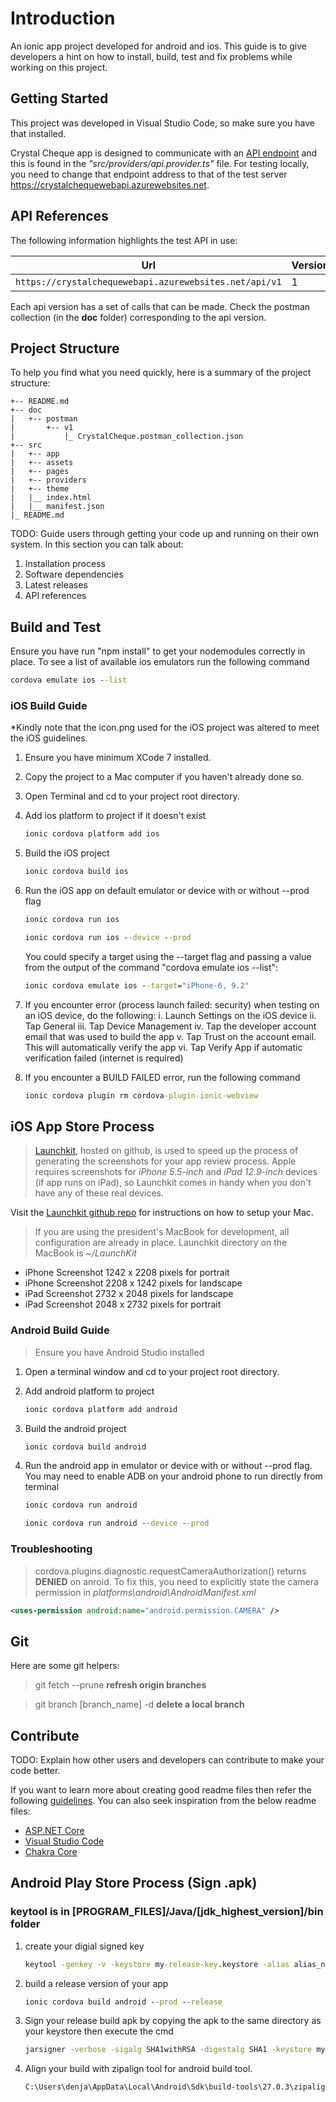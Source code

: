 # Introduction

An ionic app project developed for android and ios. This guide is to give developers a hint on how to install, build, test and fix problems while working on this project.

## Getting Started

This project was developed in Visual Studio Code, so make sure you have that installed.

Crystal Cheque app is designed to communicate with an [API endpoint](https://crystalcheque.com/crystalchequeapi) and this is found in the _"src/providers/api.provider.ts"_ file. For testing locally, you need to change that endpoint address to that of the test server <https://crystalchequewebapi.azurewebsites.net>.

## API References

   The following information highlights the test API in use:

   | Url                                              | Version |
   | ------------------------------------------------- | ---- |
   | `https://crystalchequewebapi.azurewebsites.net/api/v1` |  1   |

   Each api version has a set of calls that can be made. Check the postman collection (in the **doc** folder) corresponding to the api version.

## Project Structure

To help you find what you need quickly, here is a summary of the project structure:

    +-- README.md
    +-- doc
    |   +-- postman
    |       +-- v1
    |           |_ CrystalCheque.postman_collection.json
    +-- src
    |   +-- app
    |   +-- assets
    |   +-- pages
    |   +-- providers
    |   +-- theme
    |   |__ index.html
    |   |__ manifest.json
    |_ README.md

TODO: Guide users through getting your code up and running on their own system. In this section you can talk about:

1. Installation process
2. Software dependencies
3. Latest releases
4. API references

## Build and Test

Ensure you have run "npm install" to get your nodemodules correctly in place.
To see a list of available ios emulators run the following command

```cmd
cordova emulate ios --list
```

### iOS Build Guide

*Kindly note that the icon.png used for the iOS project was altered to meet the iOS guidelines.

1. Ensure you have minimum XCode 7 installed.

2. Copy the project to a Mac computer if you haven't already done so.

3. Open Terminal and cd to your project root directory.

4. Add ios platform to project if it doesn't exist

    ```cmd
    ionic cordova platform add ios
    ```

5. Build the iOS project

    ```cmd
    ionic cordova build ios
    ```

6. Run the iOS app on default emulator or device with or without --prod flag

    ```cmd
    ionic cordova run ios
    ```

    ```cmd
    ionic cordova run ios --device --prod
    ```

    You could specify a target using the --target flag and passing a value from the output of the command "cordova emulate ios --list":

    ```cmd
    ionic cordova emulate ios --target="iPhone-6, 9.2"
    ```

7. If you encounter error (process launch failed: security) when testing on an iOS device, do the following:
 i. Launch Settings on the iOS device
 ii. Tap General
 iii. Tap Device Management
 iv. Tap the developer account email that was used to build the app
 v. Tap Trust on the account email. This will automatically verify the app
 vi. Tap Verify App if automatic verification failed (internet is required)

8. If you encounter a BUILD FAILED error, run the following command

    ```cmd
    ionic cordova plugin rm cordova-plugin-ionic-webview
    ```

## iOS App Store Process

> [Launchkit](https://github.com/launchkit/launchkit/), hosted on github, is used to speed up the process of generating the screenshots for your app review process. Apple requires screenshots for _iPhone 5.5-inch_ and _iPad 12.9-inch_ devices (if app runs on iPad), so Launchkit comes in handy when you don't have any of these real devices.

Visit the [Launchkit github repo](https://github.com/launchkit/launchkit/) for instructions on how to setup your Mac.

> If you are using the president's MacBook for development, all configuration are already in place.
Launchkit directory on the MacBook is _~/LaunchKit_

- iPhone Screenshot 1242 x 2208 pixels for portrait
- iPhone Screenshot 2208 x 1242 pixels for landscape
- iPad Screenshot 2732 x 2048 pixels for landscape
- iPad Screenshot 2048 x 2732 pixels for portrait

### Android Build Guide

> Ensure you have Android Studio installed

1. Open a terminal window and cd to your project root directory.

2. Add android platform to project

    ```cmd
    ionic cordova platform add android
    ```

3. Build the android project

    ```cmd
    ionic cordova build android
    ```

4. Run the android app in emulator or device with or without --prod flag. You may need to enable ADB on your android phone to run directly from terminal

    ```cmd
    ionic cordova run android
    ```

    ```cmd
    ionic cordova run android --device --prod
    ```

### Troubleshooting

> cordova.plugins.diagnostic.requestCameraAuthorization() returns **DENIED** on anroid. To fix this, you need to explicitly state the camera permission in _platforms\android\AndroidManifest.xml_

```xml
<uses-permission android:name="android.permission.CAMERA" />
```

## Git

Here are some git helpers:

> git fetch --prune **refresh origin branches**

> git branch [branch_name] -d **delete a local branch**

## Contribute

TODO: Explain how other users and developers can contribute to make your code better.

If you want to learn more about creating good readme files then refer the following [guidelines](https://www.visualstudio.com/en-us/docs/git/create-a-readme). You can also seek inspiration from the below readme files:

- [ASP.NET Core](https://github.com/aspnet/Home)
- [Visual Studio Code](https://github.com/Microsoft/vscode)
- [Chakra Core](https://github.com/Microsoft/ChakraCore)

## Android Play Store Process (Sign .apk)

### keytool is in [PROGRAM_FILES]/Java/[jdk_highest_version]/bin folder

1. create your digial signed key

    ```cmd
    keytool -genkey -v -keystore my-release-key.keystore -alias alias_name -keyalg RSA -keysize 2048 -validity 10000
    ```

2. build a release version of your app

    ```cmd
    ionic cordova build android --prod --release
    ```

3. Sign your release build apk by copying the apk to the same directory as your keystore then execute the cmd

    ```cmd
    jarsigner -verbose -sigalg SHA1withRSA -digestalg SHA1 -keystore my-release-key.keystore android-release-unsigned.apk alias_name
    ```

4. Align your build with zipalign tool for android build tool.

    ```cmd
    C:\Users\denja\AppData\Local\Android\Sdk\build-tools\27.0.3\zipalign -v 4 android-release-unsigned.apk myapp-signed.apk
    ```